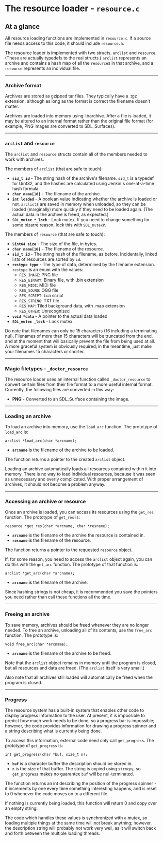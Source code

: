 # The resource loader - `resource.c` #

## At a glance ##

All resource loading functions are implemented in `resource.c`. If a source file needs access to this code, it should include `resource.h`.

The resource loader is implemented with two structs, `arclist` and `resource`. (These are actually typedefs to the real structs.) `arclist` represents an archive and contains a hash map of all the `resource`s in that archive, and a `resource` represents an individual file.


---


### Archive format ###

Archives are stored as gzipped tar files. They typically have a .tgz extension, although as long as the format is correct the filename doesn't matter.

Archives are loaded into memory using libarchive. After a file is loaded, it may be altered to an internal format rather than the original file format (for example, PNG images are converted to SDL\_Surfaces).


---


### `arclist` and `resource` ###

The `arclist` and `resource` structs contain all of the members needed to work with archives.

The members of `arclist` (that are safe to touch):

  * **`sid_t id`** - The string hash of the archive's filename. `sid_t` is a typedef for Uint32, and the hashes are calculated using Jenkin's one-at-a-time hash formula.
  * **`char name[16]`** - The filename of the archive.
  * **`int loaded`** - A boolean value indicating whether the archive is loaded or not. `arclist`s are saved in memory when unloaded, so they can be loaded (marginally) more quickly if they need to be loaded again. (The actual data in the archive is freed, as expected.)
  * **`SDL_mutex *_lock`** - Lock mutex. If you need to change something for some bizarre reason, lock this with `SDL_mutexP`.

The members of `resource` (that are safe to touch):

  * **`Sint64 size`** - The size of the file, in bytes.
  * **`char name[16]`** - The filename of the resource.
  * **`sid_t id`** - The string hash of the filename, as before. Incidentally, linked lists of resources are sorted by `id`.
  * **`restype type`** - The type of data, determined by the filename extension. `restype` is an enum with the values:
    * `RES_IMAGE`: PNG file
    * `RES_BINARY`: Binary file, with .bin extension
    * `RES_MIDI`: MIDI file
    * `RES_SOUND`: OGG file
    * `RES_SCRIPT`: Lua script
    * `RES_STRING`: TXT file
    * `RES_MAP`: Tiled background data, with .map extension
    * `RES_OTHER`: Unrecognized
  * **`void *data`** - A pointer to the actual data loaded
  * **`SDL_mutex _lock`** - Lock mutex.

Do note that filenames can only be 15 characters (16 including a terminating nul). Filenames of more than 15 characters will be truncated from the end, and at the moment that will basically prevent the file from being used at all. A more graceful system is obviously required; in the meantime, just make your filenames 15 characters or shorter.


---


### Magic filetypes - `_doctor_resource` ###

The resource loader uses an internal function called `_doctor_resource` to convert certain files from their file format to a more useful internal format. Currently, the following files are converted in this way:

  * **PNG** - Converted to an SDL\_Surface containing the image.


---


### Loading an archive ###

To load an archive into memory, use the `load_arc` function. The prototype of `load_arc` is:

```
arclist *load_arc(char *arcname);
```

  * **`arcname`** is the filename of the archive to be loaded.

The function returns a pointer to the created `arclist` object.

Loading an archive automatically loads all resources contained within it into memory. There is no way to load individual resources, because it was seen as unnecessary and overly complicated. With proper arrangement of archives, it should not become a problem anyway.


---


### Accessing an archive or resource ###

Once an archive is loaded, you can access its resources using the `get_res` function. The prototype of `get_res` is:

```
resource *get_res(char *arcname, char *resname);
```

  * **`arcname`** is the filename of the archive the resource is contained in.
  * **`resname`** is the filename of the resource.

The function returns a pointer to the requested `resource` object.

If, for some reason, you need to access the `arclist` object again, you can do this with the `get_arc` function. The prototype of that function is:

```
arclist *get_arc(char *arcname);
```
  * **`arcname`** is the filename of the archive.

Since hashing strings is not cheap, it is recommended you save the pointers you need rather than call these functions all the time.


---


### Freeing an archive ###

To save memory, archives should be freed whenever they are no longer needed. To free an archive, unloading all of its contents, use the `free_arc` function. The prototype is:

```
void free_arc(char *arcname);
```

  * **`arcname`** is the filename of the archive to be freed.

Note that the `arclist` object remains in memory until the program is closed, but all resources and data are freed. (The `arclist` itself is very small.)

Also note that all archives still loaded will automatically be freed when the program is closed.


---


### Progress ###

The resource system has a built-in system that enables other code to display progress information to the user. At present, it is impossible to predict how much work needs to be done, so a progress bar is impossible; however, the code provides information for drawing a progress spinner and a string describing what is currently being done.

To access this information, external code need only call `get_progress`. The prototype of `get_progress` is:

```
int get_progress(char *buf, size_t n);
```

  * **`buf`** is a character buffer the description should be stored in.
  * **`n`** is the size of that buffer. The string is copied using `strncpy`, so `get_progress` makes no guarantee `buf` will be nul-terminated.

The function returns an int describing the position of the progress spinner - it increments by one every time something interesting happens, and is reset to 0 whenever the code moves on to a different file.

If nothing is currently being loaded, this function will return 0 and copy over an empty string.

The code which handles these values is synchronized with a mutex, so loading multiple things at the same time will not break anything; however, the description string will probably not work very well, as it will switch back and forth between the multiple loading threads.